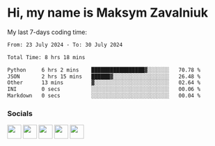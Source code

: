 Hi, my name is Maksym Zavalniuk
========================================================================================================================================

My last 7-days coding time:
<!--START_SECTION:waka-->

```txt
From: 23 July 2024 - To: 30 July 2024

Total Time: 8 hrs 18 mins

Python     6 hrs 2 mins    █████████████████▓░░░░░░░   70.78 %
JSON       2 hrs 15 mins   ██████▓░░░░░░░░░░░░░░░░░░   26.48 %
Other      13 mins         ▓░░░░░░░░░░░░░░░░░░░░░░░░   02.64 %
INI        0 secs          ░░░░░░░░░░░░░░░░░░░░░░░░░   00.06 %
Markdown   0 secs          ░░░░░░░░░░░░░░░░░░░░░░░░░   00.04 %
```

<!--END_SECTION:waka-->


### Socials

<p align="left"> <a href="https://www.dev.to/mezgoodle" target="_blank" rel="noreferrer"><img src="https://raw.githubusercontent.com/danielcranney/readme-generator/main/public/icons/socials/devdotto.svg" width="32" height="32" /></a> <a href="https://discord.com/users/mezgoodle" target="_blank" rel="noreferrer"><img src="https://raw.githubusercontent.com/danielcranney/readme-generator/main/public/icons/socials/discord.svg" width="32" height="32" /></a> <a href="https://www.github.com/mezgoodle" target="_blank" rel="noreferrer"><img src="https://raw.githubusercontent.com/danielcranney/readme-generator/main/public/icons/socials/github.svg" width="32" height="32" /></a> <a href="http://www.instagram.com/sylvenis" target="_blank" rel="noreferrer"><img src="https://raw.githubusercontent.com/danielcranney/readme-generator/main/public/icons/socials/instagram.svg" width="32" height="32" /></a> <a href="https://www.linkedin.com/in/maksym-zavalniuk-ba4a72193" target="_blank" rel="noreferrer"><img src="https://raw.githubusercontent.com/danielcranney/readme-generator/main/public/icons/socials/linkedin.svg" width="32" height="32" /></a></p>
